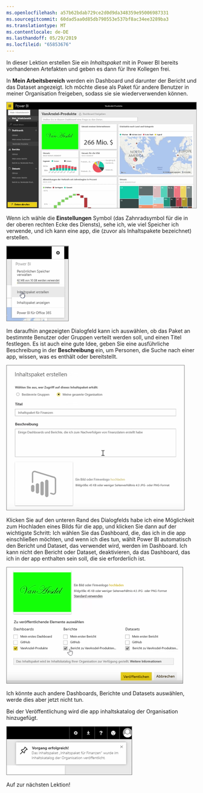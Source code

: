 ```yaml
---
ms.openlocfilehash: a57b62bdab729ce2d0d9da348359e95006987331
ms.sourcegitcommit: 60dad5aa0d85db790553e537bf8ac34ee3289ba3
ms.translationtype: MT
ms.contentlocale: de-DE
ms.lasthandoff: 05/29/2019
ms.locfileid: "65853676"
---
```

In dieser Lektion erstellen Sie ein *Inhaltspaket* mit in Power BI bereits vorhandenen Artefakten und geben es dann für Ihre Kollegen frei. 

In **Mein Arbeitsbereich** werden ein Dashboard und darunter der Bericht und das Dataset angezeigt. Ich möchte diese als Paket für andere Benutzer in meiner Organisation freigeben, sodass sie sie wiederverwenden können.

![Freigabe und Zusammenarbeit in Power BI](./media/6-2-create-content-packs/pbi_learn06_02myworkspacenohilite.png)

Wenn ich wähle die **Einstellungen** Symbol (das Zahnradsymbol für die in der oberen rechten Ecke des Diensts), sehe ich, wie viel Speicher ich verwende, und ich kann eine app, die (zuvor als Inhaltspakete bezeichnet) erstellen.

![Freigabe und Zusammenarbeit in Power BI](./media/6-2-create-content-packs/pbi_learn06_02options.png)

Im daraufhin angezeigten Dialogfeld kann ich auswählen, ob das Paket an bestimmte Benutzer oder Gruppen verteilt werden soll, und einen Titel festlegen. Es ist auch eine gute Idee, geben Sie eine ausführliche Beschreibung in der **Beschreibung** ein, um Personen, die Suche nach einer app, wissen, was es enthält oder bereitstellt.

![Freigabe und Zusammenarbeit in Power BI](./media/6-2-create-content-packs/pbi_learn06_02create_contpktop.png)

Klicken Sie auf den unteren Rand des Dialogfelds habe ich eine Möglichkeit zum Hochladen eines Bilds für die app, und klicken Sie dann auf der wichtigste Schritt: Ich wählen Sie das Dashboard, die, das ich in die app einschließen möchten, und wenn ich dies tun, wählt Power BI automatisch den Bericht und Dataset, das verwendet wird, werden im Dashboard. Ich kann nicht den Bericht oder Dataset, deaktivieren, da das Dashboard, das ich in der app enthalten sein soll, die sie erforderlich ist.

![Freigabe und Zusammenarbeit in Power BI](./media/6-2-create-content-packs/pbi_learn06_02create_contpk2ndhalf.png)

Ich könnte auch andere Dashboards, Berichte und Datasets auswählen, werde dies aber jetzt nicht tun.

Bei der Veröffentlichung wird die app inhaltskatalog der Organisation hinzugefügt.

![Freigabe und Zusammenarbeit in Power BI](./media/6-2-create-content-packs/pbi_learn06_02contpksuccess.png)

Auf zur nächsten Lektion!

